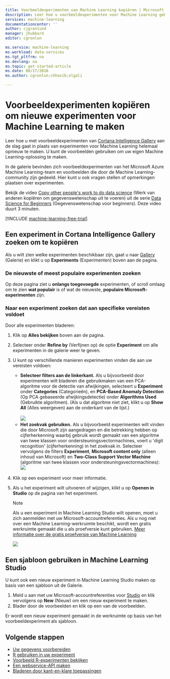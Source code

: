 ```yaml
---
title: Voorbeeldexperimenten van Machine Learning kopiëren | Microsoft Docs
description: Leer hoe u voorbeeldexperimenten voor Machine Learning gebruikt om met Cortana Intelligence Gallery en Microsoft Azure Machine Learning nieuwe experimenten te maken.
services: machine-learning
documentationcenter: ''
author: cjgronlund
manager: jhubbard
editor: cgronlun

ms.service: machine-learning
ms.workload: data-services
ms.tgt_pltfrm: na
ms.devlang: na
ms.topic: get-started-article
ms.date: 08/17/2016
ms.author: cgronlun;chhavib;olgali

---
```

# Voorbeeldexperimenten kopiëren om nieuwe experimenten voor Machine Learning te maken
Leer hoe u met voorbeeldexperimenten van [Cortana Intelligence Gallery](http://gallery.cortanaintelligence.com/) aan de slag gaat in plaats van experimenten voor Machine Learning helemaal opnieuw te maken. U kunt de voorbeelden gebruiken om uw eigen Machine Learning-oplossing te maken.

In de galerie bevinden zich voorbeeldexperimenten van het Microsoft Azure Machine Learning-team en voorbeelden die door de Machine Learning-community zijn gedeeld. Hier kunt u ook vragen stellen of opmerkingen plaatsen over experimenten.

Bekijk de video [Copy other people's work to do data science](machine-learning-data-science-for-beginners-copy-other-peoples-work-to-do-data-science.md) (Werk van anderen kopiëren om gegevenswetenschap uit te voeren) uit de serie [Data Science for Beginners](machine-learning-data-science-for-beginners-the-5-questions-data-science-answers.md) (Gegevenswetenschap voor beginners). Deze video duurt 3 minuten.

[!INCLUDE [machine-learning-free-trial](../../includes/machine-learning-free-trial.md)]

## Een experiment in Cortana Intelligence Gallery zoeken om te kopiëren
Als u wilt zien welke experimenten beschikbaar zijn, gaat u naar [Gallery](http://gallery.cortanaintelligence.com/) (Galerie) en klikt u op **Experiments** (Experimenten) boven aan de pagina.

### De nieuwste of meest populaire experimenten zoeken
Op deze pagina ziet u **onlangs toegevoegde** experimenten, of scroll omlaag om te zien **wat populair** is of wat de nieuwste, **populaire Microsoft-experimenten** zijn.

### Naar een experiment zoeken dat aan specifieke vereisten voldoet
Door alle experimenten bladeren:

1. Klik op **Alles bekijken** boven aan de pagina.
2. Selecteer onder **Refine by** (Verfijnen op) de optie **Experiment** om alle experimenten in de galerie weer te geven.
3. U kunt op verschillende manieren experimenten vinden die aan uw vereisten voldoen:
   * **Selecteer filters aan de linkerkant.** Als u bijvoorbeeld door experimenten wilt bladeren die gebruikmaken van een PCA-algoritme voor de detectie van afwijkingen, selecteert u **Experiment** onder **Categories** (Categorieën), en **PCA-Based Anomaly Detection** (Op PCA gebaseerde afwijkingsdetectie) onder **Algorithms Used** (Gebruikte algoritmen). (Als u dat algoritme niet ziet, klikt u op **Show All** (Alles weergeven) aan de onderkant van de lijst.)<br></br>
     ![](./media/machine-learning-sample-experiments/refine-the-view.png)
   * **Het zoekvak gebruiken.** Als u bijvoorbeeld experimenten wilt vinden die door Microsoft zijn aangedragen en die betrekking hebben op cijferherkenning waarbij gebruik wordt gemaakt van een algoritme van twee klassen voor ondersteuningsvectormachines, voert u 'digit recognition' (cijferherkenning) in het zoekvak in. Selecteer vervolgens de filters **Experiment**, **Microsoft content only** (alleen inhoud van Microsoft) en **Two-Class Support Vector Machine** (algoritme van twee klassen voor ondersteuningsvectormachines):
     ![](./media/machine-learning-sample-experiments/search-for-experiments.png) 
4. Klik op een experiment voor meer informatie.
5. Als u het experiment wilt uitvoeren of wijzigen, klikt u op **Openen in Studio** op de pagina van het experiment.
   
   > [!NOTE]
   > Als u een experiment in Machine Learning Studio wilt openen, moet u zich aanmelden met uw Microsoft-accountreferenties. Als u nog niet over een Machine Learning-werkruimte beschikt, wordt een gratis werkruimte gemaakt die u als proefversie kunt gebruiken. [Meer informatie over de gratis proefversie van Machine Learning](https://azure.microsoft.com/pricing/details/machine-learning/)
   > 
   > 
   
    ![](./media/machine-learning-sample-experiments/example-experiment.png) 

## Een sjabloon gebruiken in Machine Learning Studio
U kunt ook een nieuw experiment in Machine Learning Studio maken op basis van een sjabloon uit de Galerie.

1. Meld u aan met uw Microsoft-accountreferenties voor [Studio](https://studio.azureml.net) en klik vervolgens op **New** (Nieuw) om een nieuw experiment te maken.
2. Blader door de voorbeelden en klik op een van de voorbeelden.

Er wordt een nieuw experiment gemaakt in de werkruimte op basis van het voorbeeldexperiment als sjabloon.

## Volgende stappen
* [Uw gegevens voorbereiden](machine-learning-data-science-import-data.md)
* [R gebruiken in uw experiment](machine-learning-r-quickstart.md)
* [Voorbeeld R-experimenten bekijken](machine-learning-r-csharp-web-service-examples.md)
* [Een webservice-API maken](machine-learning-publish-a-machine-learning-web-service.md)
* [Bladeren door kant-en-klare toepassingen](https://datamarket.azure.com/browse?query=machine+learning)

<!--HONumber=Sep16_HO3-->



